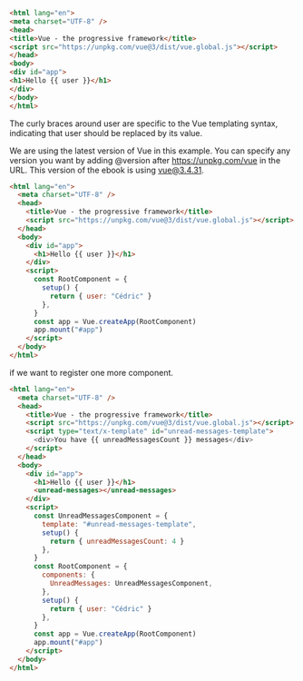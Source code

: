 
``` HTML
<html lang="en">
<meta charset="UTF-8" />
<head>
<title>Vue - the progressive framework</title>
<script src="https://unpkg.com/vue@3/dist/vue.global.js"></script>
</head>
<body>
<div id="app">
<h1>Hello {{ user }}</h1>
</div>
</body>
</html>
```

The curly braces around user are specific to the Vue templating syntax, indicating that user should be replaced by its value.

We are using the latest version of Vue in this example. You can specify any version
you want by adding @version after https://unpkg.com/vue in the URL. This version
of the ebook is using vue@3.4.31.

``` HTML
<html lang="en">
  <meta charset="UTF-8" />
  <head>
    <title>Vue - the progressive framework</title>
    <script src="https://unpkg.com/vue@3/dist/vue.global.js"></script>
  </head>
  <body>
    <div id="app">
      <h1>Hello {{ user }}</h1>
    </div>
    <script>
      const RootComponent = {
        setup() {
          return { user: "Cédric" }
        },
      }
      const app = Vue.createApp(RootComponent)
      app.mount("#app")
    </script>
  </body>
</html>
```

if we want to register one more component. 

``` HTML
<html lang="en">
  <meta charset="UTF-8" />
  <head>
    <title>Vue - the progressive framework</title>
    <script src="https://unpkg.com/vue@3/dist/vue.global.js"></script>
    <script type="text/x-template" id="unread-messages-template">
      <div>You have {{ unreadMessagesCount }} messages</div>
    </script>
  </head>
  <body>
    <div id="app">
      <h1>Hello {{ user }}</h1>
      <unread-messages></unread-messages>
    </div>
    <script>
      const UnreadMessagesComponent = {
        template: "#unread-messages-template",
        setup() {
          return { unreadMessagesCount: 4 }
        },
      }
      const RootComponent = {
        components: {
          UnreadMessages: UnreadMessagesComponent,
        },
        setup() {
          return { user: "Cédric" }
        },
      }
      const app = Vue.createApp(RootComponent)
      app.mount("#app")
    </script>
  </body>
</html>

```

